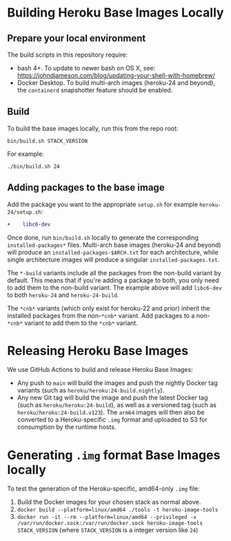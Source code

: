 # Building Heroku Base Images Locally

## Prepare your local environment

The build scripts in this repository require:

- bash 4+. To update to newer bash on OS X, see: https://johndjameson.com/blog/updating-your-shell-with-homebrew/
- Docker Desktop. To build multi-arch images (heroku-24 and beyond),
  the `containerd` snapshotter feature should be enabled.

## Build

To build the base images locally, run this from the repo root:

    bin/build.sh STACK_VERSION

For example:

    ./bin/build.sh 24

## Adding packages to the base image

Add the package you want to the appropriate `setup.sh` for example `heroku-24/setup.sh`:

```diff
+    libc6-dev
```

Once done, run `bin/build.sh` locally to generate the corresponding `installed-packages*` files. Multi-arch base images (heroku-24 and beyond) will produce an `installed-packages-$ARCH.txt` for each architecture, while single architecture images will produce a singular `installed-packages.txt`.

The `*-build` variants include all the packages from the non-build variant by default. This means that if you're adding a package to both, you only need to add them to the non-build variant. The example above will add `libc6-dev` to both `heroku-24` and `heroku-24-build`.

The `*cnb*` variants (which only exist for heroku-22 and prior) inherit the installed packages from the non-`*cnb*` variant. Add packages to a non-`*cnb*` variant to add them to the `*cnb*` variant.

# Releasing Heroku Base Images

We use GitHub Actions to build and release Heroku Base Images:

* Any push to `main` will build the images and push the nightly Docker tag variants (such as `heroku/heroku:24-build.nightly`).
* Any new Git tag will build the image and push the latest Docker tag (such as `heroku/heroku:24-build`),
  as well as a versioned tag (such as `heroku/heroku:24-build.v123`). The `arm64` images will then also be
  converted to a Heroku-specific `.img` format and uploaded to S3 for consumption by the runtime hosts.

# Generating `.img` format Base Images locally

To test the generation of the Heroku-specific, amd64-only `.img` file:

1. Build the Docker images for your chosen stack as normal above.
2. `docker build --platform=linux/amd64 ./tools -t heroku-image-tools`
3. `docker run -it --rm --platform=linux/amd64 --privileged -v /var/run/docker.sock:/var/run/docker.sock heroku-image-tools STACK_VERSION` (where `STACK_VERSION` is a integer version like `24`)
